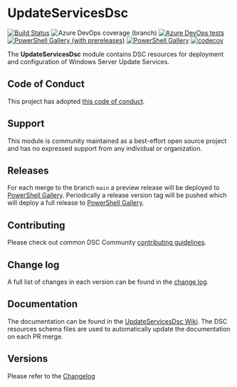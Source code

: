# UpdateServicesDsc

[![Build Status](https://dev.azure.com/dsccommunity/UpdateServicesDsc/_apis/build/status/dsccommunity.UpdateServicesDsc?branchName=main)](https://dev.azure.com/dsccommunity/UpdateServicesDsc/_build/latest?definitionId=21&branchName=main)
![Azure DevOps coverage (branch)](https://img.shields.io/azure-devops/coverage/dsccommunity/UpdateServicesDsc/21/main)
[![Azure DevOps tests](https://img.shields.io/azure-devops/tests/dsccommunity/UpdateServicesDsc/21/main)](https://dsccommunity.visualstudio.com/UpdateServicesDsc/_test/analytics?definitionId=21&contextType=build)
[![PowerShell Gallery (with prereleases)](https://img.shields.io/powershellgallery/vpre/UpdateServicesDsc?label=UpdateServicesDsc%20Preview)](https://www.powershellgallery.com/packages/UpdateServicesDsc/)
[![PowerShell Gallery](https://img.shields.io/powershellgallery/v/UpdateServicesDsc?label=UpdateServicesDsc)](https://www.powershellgallery.com/packages/UpdateServicesDsc/)
[![codecov](https://codecov.io/gh/dsccommunity/UpdateServicesDsc/branch/main/graph/badge.svg)](https://codecov.io/gh/dsccommunity/UpdateServicesDsc)

The **UpdateServicesDsc** module contains DSC resources
for deployment and configuration of Windows Server Update Services.

## Code of Conduct

This project has adopted [this code of conduct](CODE_OF_CONDUCT.md).

## Support

This module is community maintained as a best-effort open source project
and has no expressed support from any individual or organization.

## Releases

For each merge to the branch `main` a preview release will be
deployed to [PowerShell Gallery](https://www.powershellgallery.com/).
Periodically a release version tag will be pushed which will deploy a
full release to [PowerShell Gallery](https://www.powershellgallery.com/).

## Contributing

Please check out common DSC Community [contributing guidelines](https://dsccommunity.org/guidelines/contributing).

## Change log

A full list of changes in each version can be found in the [change log](CHANGELOG.md).

## Documentation

The documentation can be found in the [UpdateServicesDsc Wiki](https://github.com/dsccommunity/UpdateServicesDsc/wiki).
The DSC resources schema files are used to automatically update the
documentation on each PR merge.

## Versions

Please refer to the [Changelog](CHANGELOG.md)
